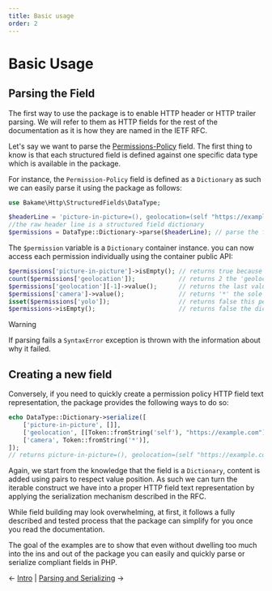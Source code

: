 ```yaml
---
title: Basic usage
order: 2
---
```


# Basic Usage

## Parsing the Field

The first way to use the package is to enable HTTP header or HTTP trailer parsing. We will refer to them
as HTTP fields for the rest of the documentation as it is how they are named in the IETF RFC.

Let's say we want to parse the [Permissions-Policy](https://developer.mozilla.org/en-US/docs/Web/HTTP/Headers/Permissions-Policy#syntax) field. The first thing to know
is that each structured field is defined against one specific data type which is
available in the package.

For instance, the `Permission-Policy` field is defined as a `Dictionary` as such
we can easily parse it using the package as follows:

```php
use Bakame\Http\StructuredFields\DataType;

$headerLine = 'picture-in-picture=(), geolocation=(self "https://example.com/"), camera=*'; 
//the raw header line is a structured field dictionary
$permissions = DataType::Dictionary->parse($headerLine); // parse the field
```

The `$permission` variable is a `Dictionary` container instance. you can now access each permission individually
using the container public API:

```php
$permissions['picture-in-picture']->isEmpty(); // returns true because the list is empty
count($permissions['geolocation']);            // returns 2 the 'geolocation' feature has 2 values associated to it via a list
$permissions['geolocation'][-1]->value();      // returns the last value of the list 'https://example.com/'
$permissions['camera']->value();               // returns '*' the sole value attached to the 'camera' feature
isset($permissions['yolo']);                   // returns false this permission does not exust
$permissions->isEmpty();                       // returns false the dictionary contains some permissions
```

> [!WARNING]
> If parsing fails a `SyntaxError` exception is thrown with the information about why it failed.

## Creating a new field

Conversely, if you need to quickly create a permission policy HTTP field text representation, the package
provides the following ways to do so:

```php
echo DataType::Dictionary->serialize([
    ['picture-in-picture', []],
    ['geolocation', [[Token::fromString('self'), "https://example.com"]]],
    ['camera', Token::fromString('*')],
]);
// returns picture-in-picture=(), geolocation=(self "https://example.com/"), camera=*
```

Again, we start from the knowledge that the field is a `Dictionary`, content is added using
pairs to respect value position. As such we can turn the iterable construct we have into a
proper HTTP field text representation by applying the serialization mechanism described in
the RFC.

While field building may look overwhelming, at first, it follows a fully described and tested
process that the package can simplify for you once you read the documentation.

The goal of the examples are to show that even without dwelling too much into the ins and out
of the package you can easily and quickly parse or serialize compliant fields in PHP.

&larr; [Intro](../index)  |  [Parsing and Serializing](../parsing-serializing) &rarr;

